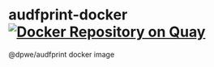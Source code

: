 # audfprint-docker [![Docker Repository on Quay](https://quay.io/repository/badideafactory/audfprint/status "Docker Repository on Quay")](https://quay.io/repository/badideafactory/audfprint)
 @dpwe/audfprint docker image
